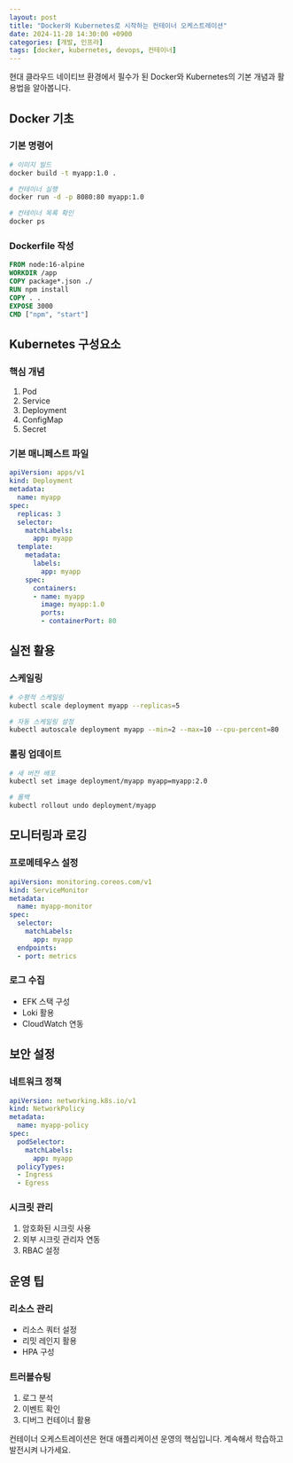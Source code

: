 ```yaml
---
layout: post
title: "Docker와 Kubernetes로 시작하는 컨테이너 오케스트레이션"
date: 2024-11-28 14:30:00 +0900
categories: [개발, 인프라]
tags: [docker, kubernetes, devops, 컨테이너]
---
```


현대 클라우드 네이티브 환경에서 필수가 된 Docker와 Kubernetes의 기본 개념과 활용법을 알아봅니다.

## Docker 기초

### 기본 명령어
```bash
# 이미지 빌드
docker build -t myapp:1.0 .

# 컨테이너 실행
docker run -d -p 8080:80 myapp:1.0

# 컨테이너 목록 확인
docker ps
```

### Dockerfile 작성
```dockerfile
FROM node:16-alpine
WORKDIR /app
COPY package*.json ./
RUN npm install
COPY . .
EXPOSE 3000
CMD ["npm", "start"]
```

## Kubernetes 구성요소

### 핵심 개념
1. Pod
2. Service
3. Deployment
4. ConfigMap
5. Secret

### 기본 매니페스트 파일
```yaml
apiVersion: apps/v1
kind: Deployment
metadata:
  name: myapp
spec:
  replicas: 3
  selector:
    matchLabels:
      app: myapp
  template:
    metadata:
      labels:
        app: myapp
    spec:
      containers:
      - name: myapp
        image: myapp:1.0
        ports:
        - containerPort: 80
```

## 실전 활용

### 스케일링
```bash
# 수평적 스케일링
kubectl scale deployment myapp --replicas=5

# 자동 스케일링 설정
kubectl autoscale deployment myapp --min=2 --max=10 --cpu-percent=80
```

### 롤링 업데이트
```bash
# 새 버전 배포
kubectl set image deployment/myapp myapp=myapp:2.0

# 롤백
kubectl rollout undo deployment/myapp
```

## 모니터링과 로깅

### 프로메테우스 설정
```yaml
apiVersion: monitoring.coreos.com/v1
kind: ServiceMonitor
metadata:
  name: myapp-monitor
spec:
  selector:
    matchLabels:
      app: myapp
  endpoints:
  - port: metrics
```

### 로그 수집
- EFK 스택 구성
- Loki 활용
- CloudWatch 연동

## 보안 설정

### 네트워크 정책
```yaml
apiVersion: networking.k8s.io/v1
kind: NetworkPolicy
metadata:
  name: myapp-policy
spec:
  podSelector:
    matchLabels:
      app: myapp
  policyTypes:
  - Ingress
  - Egress
```

### 시크릿 관리
1. 암호화된 시크릿 사용
2. 외부 시크릿 관리자 연동
3. RBAC 설정

## 운영 팁

### 리소스 관리
- 리소스 쿼터 설정
- 리밋 레인지 활용
- HPA 구성

### 트러블슈팅
1. 로그 분석
2. 이벤트 확인
3. 디버그 컨테이너 활용

컨테이너 오케스트레이션은 현대 애플리케이션 운영의 핵심입니다. 계속해서 학습하고 발전시켜 나가세요.
